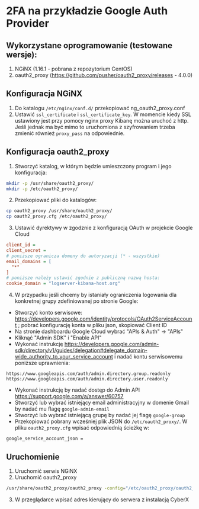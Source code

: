 # 2FA na przykładzie Google Auth Provider

## Wykorzystane oprogramowanie (testowane wersje):
1. NGiNX (1.16.1 - pobrana z repozytorium CentOS)
2. oauth2_proxy (https://github.com/pusher/oauth2_proxy/releases - 4.0.0)
## Konfiguracja NGiNX
1. Do katalogu `/etc/nginx/conf.d/` przekopiować ng_oauth2_proxy.conf
2. Ustawić `ssl_certificate` i `ssl_certificate_key`.
W momencie kiedy SSL ustawiony jest przy pomocy nginx proxy Kibanę można uruchoć z http. Jeśli jednak ma być mimo to uruchomiona z szyfrowaniem trzeba zmienić również `proxy_pass` na odpowiednie.
## Konfiguracja oauth2_proxy
1. Stworzyć katalog, w którym będzie umieszczony program i jego konfiguracja:
```bash
mkdir -p /usr/share/oauth2_proxy/
mkdir -p /etc/oauth2_proxy/
```
2. Przekopiować pliki do katalogów:
```bash
cp oauth2_proxy /usr/share/oauth2_proxy/
cp oauth2_proxy.cfg /etc/oauth2_proxy/
```
3. Ustawić dyrektywy w zgodznie z konfiguracją OAuth w projekcie Google Cloud
```cfg
client_id =
client_secret =
# poniższe ogranicza domeny do autoryzacji (* - wszystkie)
email_domains = [
  "*"
]
# poniższe należy ustawić zgodnie z publiczną nazwą hosta:
cookie_domain = "logserver-kibana-host.org"
```
4. W przypadku jeśli chcemy by istaniały ograniczenia logowania dla konkretnej grupy zdefiniowanej po stronie Google:
- Stworzyć konto serwisowe: https://developers.google.com/identity/protocols/OAuth2ServiceAccount ; pobrać konfigurację konta w pliku json, skopiować Client ID
- Na stronie dashboardu Google Cloud wybrać "APIs & Auth" -> "APIs"
- Kliknąć "Admin SDK" i "Enable API"
- Wykonać instrukcję https://developers.google.com/admin-sdk/directory/v1/guides/delegation#delegate_domain-wide_authority_to_your_service_account i nadać kontu serwisowemu poniższe uprawnienia:
```
https://www.googleapis.com/auth/admin.directory.group.readonly
https://www.googleapis.com/auth/admin.directory.user.readonly
```
- Wykonać instrukcję by nadać dostęp do Admin API https://support.google.com/a/answer/60757
- Stworzyć lub wybrać istniejący email administracyjny w domenie Gmail by nadać mu flagę `google-admin-email`
- Stworzyć lub wybrać istniejącą grupę by nadać jej flagę `google-group`
- Przekopiować pobrany wcześniej plik JSON do `/etc/oauth2_proxy/`. W pliku `oauth2_proxy.cfg` wpisać odpowiednią ścieżkę w:
```
google_service_account_json =
```
## Uruchomienie
1. Uruchomić serwis NGiNX
2. Uruchomić oauth2_proxy
```bash
/usr/share/oauth2_proxy/oauth2_proxy -config="/etc/oauth2_proxy/oauth2_proxy.cfg"
```

3. W przeglądarce wpisać adres kierujący do serwera z instalacją CyberX
